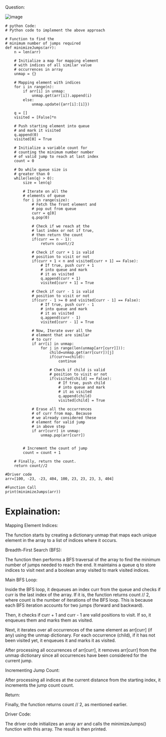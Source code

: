 Question:

![image](https://github.com/abhyudaya12/Data_Structures_Algorithms/assets/28287783/b11c4dbc-5517-4e5e-aaa1-9f5d552d2ee5)

```
# python Code:
# Python code to implement the above approach

# Function to find the
# minimum number of jumps required
def minimizeJumps(arr):
	n = len(arr)
	
	# Initialize a map for mapping element
	# with indices of all similar value
	# occurrences in array
	unmap = {}
	
	# Mapping element with indices
	for i in range(n):
		if arr[i] in unmap:
			unmap.get(arr[i]).append(i)
		else:
			unmap.update({arr[i]:[i]})
	
	q = []
	visited = [False]*n
	
	# Push starting element into queue
	# and mark it visited
	q.append(0)
	visited[0] = True
	
	# Initialize a variable count for
	# counting the minimum number number
	# of valid jump to reach at last index
	count = 0
	
	# Do while queue size is
	# greater than 0
	while(len(q) > 0):
		size = len(q)
		
		# Iterate on all the
		# elements of queue
		for i in range(size):
			# Fetch the front element and
			# pop out from queue
			curr = q[0]
			q.pop(0)
			
			# Check if we reach at the
			# last index or not if true,
			# then return the count
			if(curr == n - 1):
				return count//2
			
			# Check if curr + 1 is valid
			# position to visit or not
			if(curr + 1 < n and visited[curr + 1] == False):
				# If true, push curr + 1
				# into queue and mark
				# it as visited
				q.append(curr + 1)
				visited[curr + 1] = True
			
			# Check if curr - 1 is valid
			# position to visit or not
			if(curr - 1 >= 0 and visited[curr - 1] == False):
				# If true, push curr - 1
				# into queue and mark
				# it as visited
				q.append(curr - 1)
				visited[curr - 1] = True
			
			# Now, Iterate over all the
			# element that are similar
			# to curr
			if arr[i] in unmap:
				for j in range(len(unmap[arr[curr]])):
					child=unmap.get(arr[curr])[j]
					if(curr==child):
						continue
					
					# Check if child is valid
					# position to visit or not
					if(visited[child] == False):
						# If true, push child
						# into queue and mark
						# it as visited
						q.append(child)
						visited[child] = True
			
			# Erase all the occurrences
			# of curr from map. Because
			# we already considered these
			# element for valid jump
			# in above step
			if arr[curr] in unmap:
				unmap.pop(arr[curr])
			
		
		# Increment the count of jump
		count = count + 1
	
	# Finally, return the count.
	return count//2

#Driver code
arr=[100, -23, -23, 404, 100, 23, 23, 23, 3, 404]

#Function Call
print(minimizeJumps(arr))
```
# Explaination:
Mapping Element Indices:

The function starts by creating a dictionary unmap that maps each unique element in the array to a list of indices where it occurs.

Breadth-First Search (BFS):

The function then performs a BFS traversal of the array to find the minimum number of jumps needed to reach the end. It maintains a queue q to store indices to visit next and a boolean array visited to mark visited indices.

Main BFS Loop:

Inside the BFS loop, it dequeues an index curr from the queue and checks if curr is the last index of the array. If it is, the function returns count // 2, where count is the number of iterations of the BFS loop. This is because each BFS iteration accounts for two jumps (forward and backward).

Then, it checks if curr + 1 and curr - 1 are valid positions to visit. If so, it enqueues them and marks them as visited.

Next, it iterates over all occurrences of the same element as arr[curr] (if any) using the unmap dictionary. For each occurrence (child), if it has not been visited yet, it enqueues it and marks it as visited.

After processing all occurrences of arr[curr], it removes arr[curr] from the unmap dictionary since all occurrences have been considered for the current jump.

Incrementing Jump Count:

After processing all indices at the current distance from the starting index, it increments the jump count count.

Return:

Finally, the function returns count // 2, as mentioned earlier.

Driver Code:

The driver code initializes an array arr and calls the minimizeJumps() function with this array. The result is then printed.

